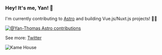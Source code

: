 ### Hey! It's me, Yan! 👋

I'm currently contributing to [Astro](https://astro.build/) and building Vue.js/Nuxt.js projects! 🚀💚

[![@Yan-Thomas Astro contributions](https://astro.badg.es/v1/contributor/Yan-Thomas.svg)](https://astro.badg.es/v1/contributor/Yan-Thomas/)

See more: [Twitter](https://twitter.com/yanthomasdev)

![Kame House](https://i.imgur.com/h2wPwaC.png)

